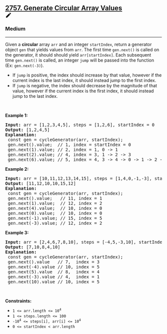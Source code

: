 <h2><a href="https://leetcode.com/problems/generate-circular-array-values/">2757. Generate Circular Array Values<div class="css-1x6t3yl"><a title="Edit this question" href="/library/3020" target="_blank" class="css-17r6ukt"><svg viewBox="0 0 24 24" width="1em" height="1em" class="icon__1Md2"><path fill-rule="evenodd" d="M3 17.25V21h3.75L17.81 9.94l-3.75-3.75L3 17.25zM20.71 7.04a.996.996 0 0 0 0-1.41l-2.34-2.34a.996.996 0 0 0-1.41 0l-1.83 1.83 3.75 3.75 1.83-1.83z"></path></svg></a></div></a></h2><h3>Medium</h3><hr><div><p>Given a <strong>circular</strong> array <code>arr</code> and an integer&nbsp;<code>startIndex</code>, return a generator object&nbsp;<code>gen</code> that yields values from <code>arr</code>. The first time <code>gen.next()</code> is called on the generator, it should should yield&nbsp;<code>arr[startIndex]</code>. Each subsequent time&nbsp;<code>gen.next()</code>&nbsp;is called, an integer <code>jump</code>&nbsp;will be passed into the function (Ex: <code>gen.next(-3)</code>).</p>

<ul>
	<li>If&nbsp;<code>jump</code>&nbsp;is positive, the index should increase by that value, however if the current index is the last index, it should instead jump to the first index.</li>
	<li>If&nbsp;<code>jump</code>&nbsp;is negative, the index should decrease&nbsp;by the magnitude of that value, however if the current index is the first index, it should instead jump to the last&nbsp;index.</li>
</ul>

<p>&nbsp;</p>
<p><strong class="example">Example 1:</strong></p>

<pre><strong>Input:</strong> arr = [1,2,3,4,5], steps = [1,2,6], startIndex = 0
<strong>Output:</strong> [1,2,4,5]
<strong>Explanation:</strong> &nbsp;
&nbsp;const gen = cycleGenerator(arr, startIndex);
&nbsp;gen.next().value; &nbsp;// 1, index = startIndex = 0
&nbsp;gen.next(1).value; // 2, index = 1, 0 -&gt; 1
&nbsp;gen.next(2).value; // 4, index = 3, 1 -&gt; 2 -&gt; 3
&nbsp;gen.next(6).value; // 5, index = 4, 3 -&gt; 4 -&gt; 0 -&gt; 1 -&gt; 2 -&gt; 3 -&gt; 4
</pre>

<p><strong class="example">Example 2:</strong></p>

<pre><strong>Input:</strong> arr = [10,11,12,13,14,15], steps = [1,4,0,-1,-3], startIndex = 1
<strong>Output:</strong> [11,12,10,10,15,12]
<strong>Explanation:</strong> 
&nbsp;const gen = cycleGenerator(arr, startIndex);
&nbsp;gen.next().value; &nbsp; // 11, index = 1
&nbsp;gen.next(1).value;  // 12, index = 2
&nbsp;gen.next(4).value;  // 10, index = 0
&nbsp;gen.next(0).value;  // 10, index = 0
&nbsp;gen.next(-1).value; // 15, index = 5
&nbsp;gen.next(-3).value; // 12, index = 2
</pre>

<p><strong class="example">Example 3:</strong></p>

<pre><strong>Input:</strong> arr = [2,4,6,7,8,10], steps = [-4,5,-3,10], startIndex = 3
<strong>Output:</strong> [7,10,8,4,10]
<strong>Explanation:</strong> &nbsp;
&nbsp;const gen = cycleGenerator(arr, startIndex);
&nbsp;gen.next().value &nbsp; // 7,  index = 3
&nbsp;gen.next(-4).value // 10, index = 5
&nbsp;gen.next(5).value  // 8,  index = 4
&nbsp;gen.next(-3).value // 4,  index = 1 &nbsp;
&nbsp;gen.next(10).value // 10, index = 5
</pre>

<p>&nbsp;</p>
<p><strong>Constraints:</strong></p>

<ul>
	<li><code>1 &lt;= arr.length &lt;= 10<sup>4</sup></code></li>
	<li><code>1 &lt;= steps.length &lt;= 100</code></li>
	<li><code>-10<sup>4</sup>&nbsp;&lt;= steps[i],&nbsp;arr[i] &lt;= 10<sup>4</sup></code></li>
	<li><code>0 &lt;= startIndex &lt;&nbsp;arr.length</code></li>
</ul>
</div>